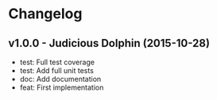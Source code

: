 Changelog
=========

v1.0.0 - Judicious Dolphin (2015-10-28) 
----------------------------------------------------------------------

  - test: Full test coverage
  - test: Add full unit tests
  - doc: Add documentation
  - feat: First implementation


